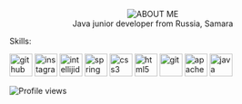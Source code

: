 <p align="center">
  <img src="https://c.radikal.ru/c18/2012/05/54bed54edbe7.png" alt="ABOUT ME" />
  <br>
  Java junior developer from Russia, Samara
</p>


Skills:  



[<img src='https://cdn.jsdelivr.net/npm/simple-icons@3.0.1/icons/github.svg' alt='github' height='40'>](https://github.com/Fedoseew)  [<img src='https://cdn.jsdelivr.net/npm/simple-icons@3.0.1/icons/instagram.svg' alt='instagram' height='40'>](https://www.instagram.com/al.burno/)  [<img src='https://cdn.jsdelivr.net/npm/simple-icons@3.0.1/icons/intellijidea.svg' alt='intellijidea' height='40'>](#)  [<img src='https://cdn.jsdelivr.net/npm/simple-icons@3.0.1/icons/spring.svg' alt='spring' height='40'>](#)  [<img src='https://cdn.jsdelivr.net/npm/simple-icons@3.0.1/icons/css3.svg' alt='css3' height='40'>](#)  [<img src='https://cdn.jsdelivr.net/npm/simple-icons@3.0.1/icons/html5.svg' alt='html5' height='40'>](#)  [<img src='https://cdn.jsdelivr.net/npm/simple-icons@3.0.1/icons/git.svg' alt='git' height='40'>](#)  [<img src='https://cdn.jsdelivr.net/npm/simple-icons@3.0.1/icons/apachemaven.svg' alt='apachemaven' height='40'>](#)  [<img src='https://cdn.jsdelivr.net/npm/simple-icons@3.0.1/icons/java.svg' alt='java' height='40'>](#)  

![Profile views](https://gpvc.arturio.dev/Fedoseew)  
